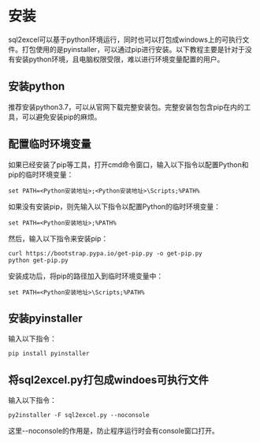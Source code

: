 
# 安装

sql2excel可以基于python环境运行，同时也可以打包成windows上的可执行文件。打包使用的是pyinstaller，可以通过pip进行安装。以下教程主要是针对于没有安装python环境，且电脑权限受限，难以进行环境变量配置的用户。

## 安装python

推荐安装python3.7，可以从官网下载完整安装包。完整安装包包含pip在内的工具，可以避免安装pip的麻烦。

## 配置临时环境变量

如果已经安装了pip等工具，打开cmd命令窗口，输入以下指令以配置Python和pip的临时环境变量：

```shell
set PATH=<Python安装地址>;<Python安装地址>\Scripts;%PATH%
```

如果没有安装pip，则先输入以下指令以配置Python的临时环境变量：

```shell
set PATH=<Python安装地址>;%PATH%
```

然后，输入以下指令来安装pip：

```shell
curl https://bootstrap.pypa.io/get-pip.py -o get-pip.py
python get-pip.py
```

安装成功后，将pip的路径加入到临时环境变量中：

```shell
set PATH=<Python安装地址>\Scripts;%PATH%
```

## 安装pyinstaller

输入以下指令：

```shell
pip install pyinstaller
```

## 将sql2excel.py打包成windoes可执行文件

输入以下指令：

```shell
py2installer -F sql2excel.py --noconsole
```

这里--noconsole的作用是，防止程序运行时会有console窗口打开。
